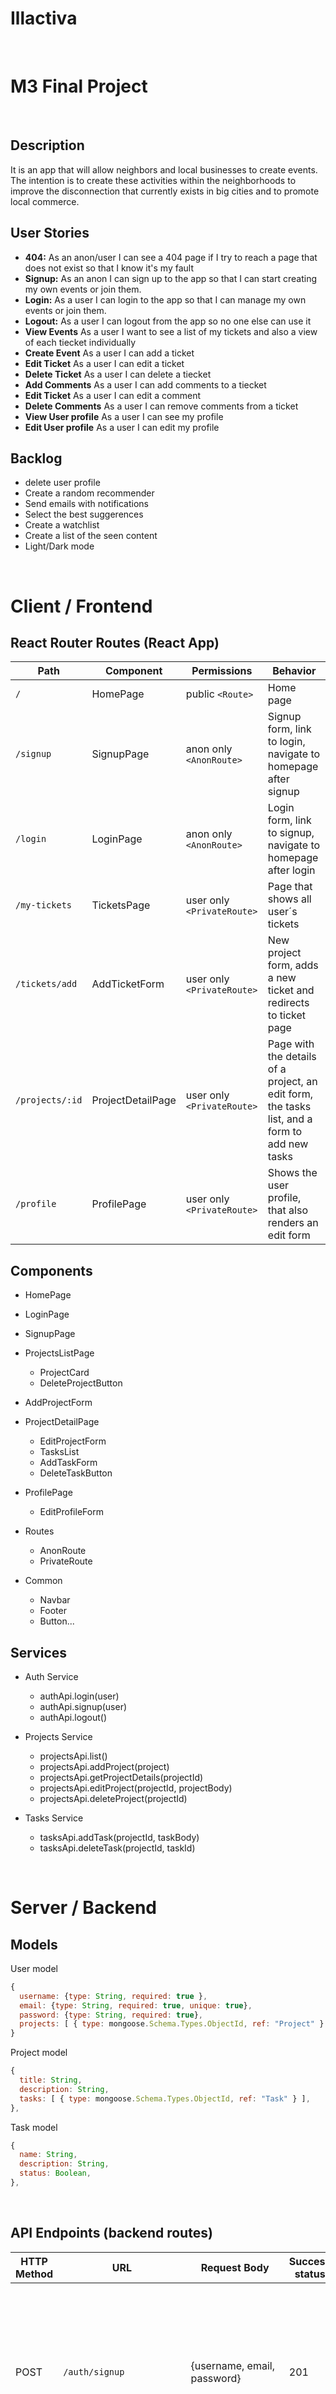 # Illactiva

<br>

# M3 Final Project

<br>

## Description


It is an app that will allow neighbors and local businesses to create events. The intention is to create these activities within the neighborhoods to improve the disconnection that currently exists in big cities and to promote local commerce.

## User Stories

-  **404:** As an anon/user I can see a 404 page if I try to reach a page that does not exist so that I know it's my fault
-  **Signup:** As an anon I can sign up to the app so that I can start creating my own events or join them.
-  **Login:** As a user I can login to the app so that I can manage my own events or join them.
-  **Logout:** As a user I can logout from the app so no one else can use it
-  **View Events** As a user I want to see a list of my tickets and also a view of each tiecket individually
-  **Create Event** As a user I can add a ticket
-  **Edit Ticket** As a user I can edit a ticket
-  **Delete Ticket** As a user I can delete a tiecket
-  **Add Comments** As a user I can add comments to a tiecket
-  **Edit Ticket** As a user I can edit a comment
-  **Delete Comments** As a user I can remove comments from a ticket
-  **View User profile** As a user I can see my profile
-  **Edit User profile** As a user I can edit my profile


## Backlog
- delete user profile
- Create a random recommender
- Send emails with notifications
- Select the best suggerences
- Create a watchlist
- Create a list of the seen content
- Light/Dark mode

<br>


# Client / Frontend

## React Router Routes (React App)
| Path                      | Component            | Permissions                 | Behavior                                                     |
| ------------------------- | -------------------- | --------------------------- | ------------------------------------------------------------ |
| `/`                       | HomePage             | public `<Route>`            | Home page                                                    |
| `/signup`                 | SignupPage           | anon only  `<AnonRoute>`    | Signup form, link to login, navigate to homepage after signup|
| `/login`                  | LoginPage            | anon only `<AnonRoute>`     | Login form, link to signup, navigate to homepage after login |
| `/my-tickets`             | TicketsPage     | user only `<PrivateRoute>`  | Page that shows all user´s tickets                           |
| `/tickets/add`            | AddTicketForm       | user only `<PrivateRoute>`  | New project form, adds a new ticket and redirects to ticket page |
| `/projects/:id`           | ProjectDetailPage    | user only `<PrivateRoute>`  | Page with the details of a project, an edit form, the tasks list, and a form to add new tasks |
| `/profile`                | ProfilePage          | user only  `<PrivateRoute>` | Shows the user profile, that also renders an edit form  |                                         


## Components

- HomePage
 
- LoginPage

- SignupPage

- ProjectsListPage  
  * ProjectCard
  * DeleteProjectButton

- AddProjectForm

- ProjectDetailPage
  * EditProjectForm
  * TasksList
  * AddTaskForm
  * DeleteTaskButton
  
- ProfilePage
  * EditProfileForm

- Routes
  * AnonRoute
  * PrivateRoute

- Common
  * Navbar
  * Footer
  * Button...


## Services

- Auth Service
  - authApi.login(user)
  - authApi.signup(user)
  - authApi.logout()

- Projects Service
  - projectsApi.list()
  - projectsApi.addProject(project)
  - projectsApi.getProjectDetails(projectId)
  - projectsApi.editProject(projectId, projectBody)
  - projectsApi.deleteProject(projectId)
  
- Tasks Service
  - tasksApi.addTask(projectId, taskBody)
  - tasksApi.deleteTask(projectId, taskId)
  

<br>


# Server / Backend


## Models

User model

```javascript
{
  username: {type: String, required: true },
  email: {type: String, required: true, unique: true},
  password: {type: String, required: true},
  projects: [ { type: mongoose.Schema.Types.ObjectId, ref: "Project" } ]
}
```

Project model

```javascript
{
  title: String,
  description: String,
  tasks: [ { type: mongoose.Schema.Types.ObjectId, ref: "Task" } ],
},
```


Task model

```javascript
{
  name: String,
  description: String,
  status: Boolean,
},
```


<br>


## API Endpoints (backend routes)

| HTTP Method | URL                         | Request Body                 | Success status | Error Status | Description                                                  |
| ----------- | --------------------------- | ---------------------------- | -------------- | ------------ | ------------------------------------------------------------ |
| POST        | `/auth/signup`                | {username, email, password}      | 201            | 404          | Checks if fields not empty (422) and user not exists (409), then create user with encrypted password, and store user in session |
| POST        | `/auth/login`                 | {email, password}         | 200            | 401          | Checks if fields not empty (422), if user exists (404), and if password matches (404), then stores user in session |
| POST        | `/auth/logout`                | (empty)                      | 204            | 400          | Logs out the user                                            |
| GET         | `/api/projects`               |                              |                | 400          | Sends all projects                                         |
| GET         | `/api/projects/:projecId`           | {id}                         |                |              | Sends one specific project with its tasks (if any)        |
| POST        | `/api/projects`               | {title, description}       | 201            | 400          | Create and saves a new project in the DB                   |
| PUT         | `/api/projects/:projecId`           | {title, description}              | 200            | 400          | Edits project in the DB                           |
| DELETE      | `/api/projects/:projecId`          | {id}                         | 201            | 400          | Deletes project    |
| POST        | `/api/tasks/:projecId`                | {name,description, status}      | 200            | 404          | Adds a new task to a specific project |
| PUT         | `/api/tasks/:taskId`            | {name,description, status}                   | 201            | 400          | Edits a task in the DB                                                  |
| DELETE      | `/api/tasks/:taskId`            | {id}                         | 200            | 400          | Deletes task                                             |
| GET         | `/api/user`                 | {}                           | 201            | 400          | Sends user detauls                                             |
| PUT         | `/api/user/:userId`                  | {username ...}            |                |              | Edits user                           |



<br>


## Links

### Trello/Kanban

[Link to your trello board](https://trello.com/) 
or picture of your physical board

### Git

The url to your repository and to your deployed project

[Client repository Link](https://github.com/yourgitusername/project-client)

[Server repository Link](https://github.com/yourgitusername/project-server)

[Deployed App Link](http://netlify.com)

### Slides

The url to your presentation slides

[Slides Link](http://slides.com)


